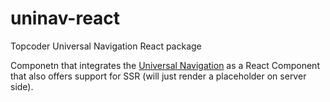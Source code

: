 # uninav-react
Topcoder Universal Navigation React package

Componetn that integrates the [Universal Navigation](https://github.com/topcoder-platform/universal-navigation) as a React Component that also offers support for SSR (will just render a placeholder on server side).

